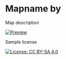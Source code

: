 # Mapname by

Map description

[![Preview](./large.png)](https://raw.githubusercontent.com/FPVFreeriderCommunity/maps/master/template/large.png)

Sample license

[![License: CC BY-SA 4.0](https://img.shields.io/badge/License-CC%20BY--SA%204.0-lightgrey.svg)](https://creativecommons.org/licenses/by-sa/4.0/)
